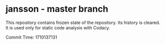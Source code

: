 # jansson - master branch

This repository contains frozen state of the repository.
Its history is cleared. It is used only for static code
analysis with Codacy.

Commit Time: 1710137131